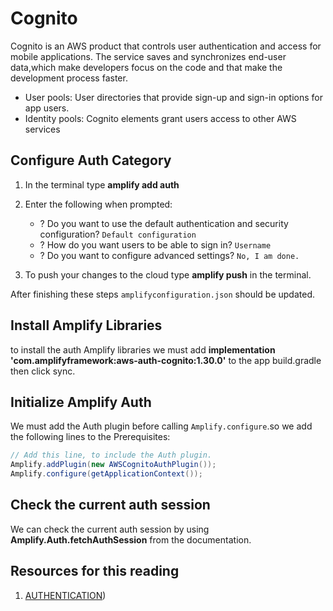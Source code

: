 # Cognito

Cognito is an AWS product that controls user authentication and access for mobile applications. The service saves and synchronizes end-user data,which make developers focus on the code and that make the development process faster.

* User pools: User directories that provide sign-up and sign-in options for app users.
* Identity pools: Cognito elements grant users access to other AWS services

## Configure Auth Category

1. In the terminal type **amplify add auth**
2. Enter the following when prompted:

   * ? Do you want to use the default authentication and security configuration?
    `Default configuration`
   * ? How do you want users to be able to sign in?
    `Username`
   * ? Do you want to configure advanced settings?
    `No, I am done.`

3. To push your changes to the cloud type **amplify push** in the terminal.

After finishing these steps `amplifyconfiguration.json` should be updated.

## Install Amplify Libraries

to install the auth Amplify libraries we must add **implementation 'com.amplifyframework:aws-auth-cognito:1.30.0'** to the app build.gradle then click sync.

## Initialize Amplify Auth

We must add the Auth plugin before calling `Amplify.configure`.so we add the following lines to the Prerequisites:

```java
// Add this line, to include the Auth plugin.
Amplify.addPlugin(new AWSCognitoAuthPlugin());
Amplify.configure(getApplicationContext());
```

## Check the current auth session

We can check the current auth session by using **Amplify.Auth.fetchAuthSession** from the documentation.

## Resources for this reading

1. [AUTHENTICATION](https://docs.amplify.aws/lib/auth/getting-started/q/platform/android/#check-the-current-auth-session))